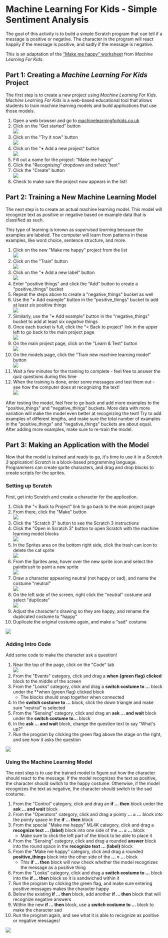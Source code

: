 # Machine Learning For Kids - Simple Sentiment Analysis
The goal of this activity is to build a simple Scratch program that can tell if a message is positive or negative. The character in the program will react happily if the message is positive, and sadly if the message is negative.

This is an adaptation of the ["Make me happy" worksheet](https://github.com/IBM/taxinomitis-docs/raw/master/project-worksheets/pdf/worksheet-makemehappy-easy.pdf) from _Machine Learning For Kids_.

## Part 1: Creating a _Machine Learning For Kids_ Project
The first step is to create a new project using _Machine Learning For Kids_. _Machine Learning For Kids_ is a web-based educational tool that allows students to train machine learning models and build applications that use those models.  

1. Open a web browser and go to [machinelearningforkids.co.uk](https://machinelearningforkids.co.uk)
1. Click on the "Get started" button  
    ![](https://i.imgur.com/Y2GSpoV.png)
1. Click on the "Try it now" button  
    ![](https://i.imgur.com/94H0W3g.png)
1. Click on the "**+** Add a new project" button  
    ![](https://i.imgur.com/EWZnJUj.png)
1. Fill out a name for the project: "Make me happy"
1. Click the "Recognising" dropdown and select "text"
1. Click the "Create" button  
    ![](https://i.imgur.com/E3HJKCD.png)
1. Check to make sure the project now appears in the list!  

## Part 2: Training a New Machine Learning Model
The next step is to create an actual machine learning model. This model will recognize text as positive or negative based on example data that is classified as such.

This type of learning is known as _supervised learning_ because the examples are labeled. The computer will learn from patterns in these examples, like word choice, sentence structure, and more.

1. Click on the new "Make me happy" project from the list  
    ![](https://i.imgur.com/YjZkZdj.png)
1. Click on the "Train" button  
    ![](https://i.imgur.com/RJNIXrQ.png)
1. Click on the "**+** Add a new label" button  
    ![](https://i.imgur.com/C7N2VoM.png)
1. Enter "positive things" and click the "Add" button to create a "positive_things" bucket
1. Repeat the steps above to create a "negative_things" bucket as well
1. Use the "**+** Add example" button in the "positive_things" bucket to add at least _six_ positive things  
    ![](https://i.imgur.com/ExqpBWQ.png)
1. Similarly, use the "**+** Add example" button in the "negative_things" bucket to add at least six _negative_ things
1. Once each bucket is full, click the "< Back to project" link in the upper left to go back to the main project page  
    ![](https://i.imgur.com/6sn41U7.png)
1. On the main project page, click on the "Learn & Test" button  
    ![](https://i.imgur.com/aJuQkgs.png)
1. On the models page, click the "Train new machine learning model" button  
    ![](https://i.imgur.com/pQ11MaE.png)
1. Wait a few minutes for the training to complete - feel free to answer the quiz questions during this time
1. When the training is done, enter some messages and test them out - see how the computer does at recognizing the text!  
    ![](https://i.imgur.com/VXCE8YA.png)

After testing the model, feel free to go back and add more examples to the "positive_things" and "negative_things" buckets. More data with more variation will make the model even better at recognizing the text! Try to add examples of different lengths, and make sure the total number of examples in the "positive_things" and "negative_things" buckets are about equal. After adding more examples, make sure to re-train the model.

## Part 3: Making an Application with the Model
Now that the model is trained and ready to go, it's time to use it in a _Scratch 3_ application! _Scratch_ is a block-based programming language. Programmers can create sprite characters, and drag and drop blocks to create scripts for the sprites.

### Setting up Scratch
First, get into Scratch and create a character for the application.

1. Click the "< Back to Project" link to go back to the main project page
1. From there, click the "Make" button  
    ![](https://i.imgur.com/6xXSN7f.png)
1. Click the "Scratch 3" button to see the Scratch 3 instructions
1. Click the "Open in Scratch 3" button to open Scratch with the machine learning model blocks  
    ![](https://i.imgur.com/d5qi7rj.png)
1. In the Sprites area on the bottom right side, click the trash can icon to delete the cat sprite  
    ![](https://i.imgur.com/kyFJi89.png)
1. From the Sprites area, hover over the new sprite icon and select the paintbrush to paint a new sprite  
    ![](https://i.imgur.com/Dn32UcK.png)
1. Draw a character appearing neutral (not happy or sad), and name the costume "neutral"  
    ![](https://i.imgur.com/jbNpqBt.png)
1. On the left side of the screen, right click the "neutral" costume and select "duplicate"  
    ![](https://i.imgur.com/wWu9XYM.png)
1. Adjust the character's drawing so they are happy, and rename the duplicated costume to "happy"
1. Duplicate the original costume again, and make a "sad" costume  

![](https://i.imgur.com/emgC9ix.png)

### Adding Intro Code
Add some code to make the character ask a question!

1. Near the top of the page, click on the "Code" tab  
    ![](https://i.imgur.com/Uoa3BB1.png)
1. From the "Events" category, click and drag a **when {green flag} clicked** block to the middle of the screen
1. From the "Looks" category, click and drag a **switch costume to ...** block under the **when {green flag} clicked block
    - The blocks should snap together when connected
1. In the **switch costume to ...** block, click the down triangle and make sure "neutral" is selected
1. From the "Sensing" category, click and drag an **ask ... and wait** block under the **switch costume to...** block
1. In the **ask ... and wait** block, change the question text to say "What's up?"
1. Run the program by clicking the green flag above the stage on the right, and see how it asks the question

![](https://i.imgur.com/Bsx2g3E.png)

### Using the Machine Learning Model
The next step is to use the trained model to figure out how the character should react to the message. If the model recognizes the text as positive, the character should switch to the happy costume. Otherwise, if the model recognizes the text as negative, the character should switch to the sad costume.

1. From the "Control" category, click and drag an **if ... then** block under the **ask ... and wait** block
1. From the "Operators" category, click and drag a pointy **... = ...** block _into_ the pointy space in the **if ... then** block
1. From the special "Make me happy" ML4K category, click and drag a **recognize text ... (label)** block into one side of the **... = ...** block
    - Make sure to click the left part of the block to be able to place it
1. From the "Sensing" category, click and drag a rounded **answer** block into the round space in the **recognize text ... (label)** block
1. From the "Make me happy" category, click and drag a rounded **positive_things** block into the other side of the **... = ...** block
    - This **if ... then** block will now check whether the model recognizes the message as a positive thing
1. From the "Looks" category, click and drag a **switch costume to ...** block into the **if ... then** block so it is sandwiched within it
1. Run the program by clicking the green flag, and make sure entering positive messages makes the character happy
1. Below the existing **if ... then** block, add another **if ... then** block that will recognize negative answers
1. Within the new **if ... then** block, use a **switch costume to ...** block to make the character sad
1. Run the program again, and see what it is able to recognize as positive or negative messages!

![](https://i.imgur.com/ArEby0d.png)